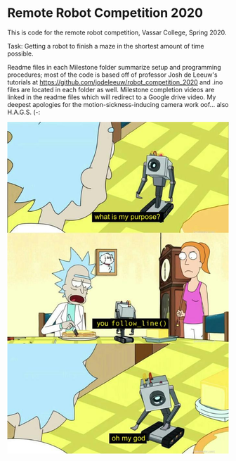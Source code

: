 # Remote Robot Competition 2020
This is code for the remote robot competition, Vassar College, Spring 2020.

Task: Getting a robot to finish a maze in the shortest amount of time possible. 

Readme files in each Milestone folder summarize setup and programming procedures; most of the code is based off of professor Josh de Leeuw's tutorials at https://github.com/jodeleeuw/robot_competition_2020 and .ino files are located in each folder as well. Milestone completion videos are linked in the readme files which will redirect to a Google drive video. My deepest apologies for the motion-sickness-inducing camera work oof... also H.A.G.S. (-:

![asdf.jpg](https://github.com/renaalee/robot_comp_remote_2020/blob/master/asdf.jpg)
